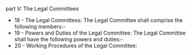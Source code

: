 part V: The Legal Committees

<ul>
			<li>18 - The Legal Committees: The Legal Committee shall comprise the following members:-<ul>
			</ul></li>			<li>19 - Powers and Duties of the Legal Committee: The Legal Committee shall have the following powers and duties:-<ul>
			</ul></li>			<li>20 - Working Procedures of the Legal Committee: <ul>
			</ul></li></ul>
